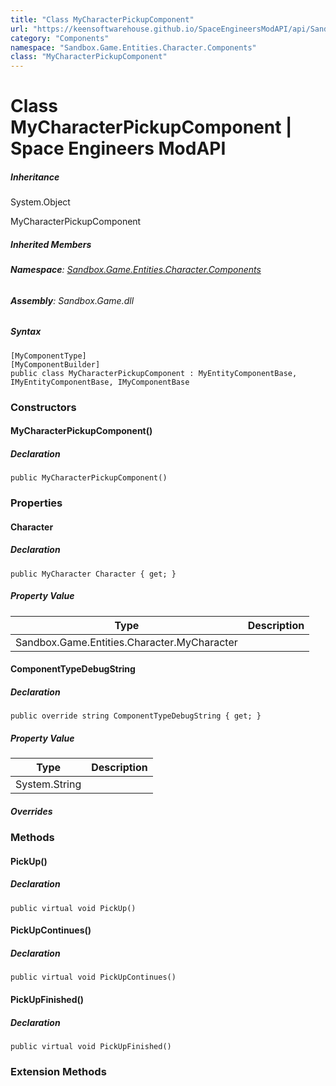 ```yaml
---
title: "Class MyCharacterPickupComponent"
url: "https://keensoftwarehouse.github.io/SpaceEngineersModAPI/api/Sandbox.Game.Entities.Character.Components.MyCharacterPickupComponent.html"
category: "Components"
namespace: "Sandbox.Game.Entities.Character.Components"
class: "MyCharacterPickupComponent"
---
```


# Class MyCharacterPickupComponent | Space Engineers ModAPI

##### Inheritance

System.Object

MyCharacterPickupComponent

##### Inherited Members

###### **Namespace**: [Sandbox.Game.Entities.Character.Components](https://keensoftwarehouse.github.io/SpaceEngineersModAPI/api/Sandbox.Game.Entities.Character.Components.html)

###### **Assembly**: Sandbox.Game.dll

##### Syntax

```
[MyComponentType]
[MyComponentBuilder]
public class MyCharacterPickupComponent : MyEntityComponentBase, IMyEntityComponentBase, IMyComponentBase
```

### Constructors

#### MyCharacterPickupComponent()

##### Declaration

```
public MyCharacterPickupComponent()
```

### Properties

#### Character

##### Declaration

```
public MyCharacter Character { get; }
```

##### Property Value

| Type | Description |
| --- | --- |
| Sandbox.Game.Entities.Character.MyCharacter |     |

#### ComponentTypeDebugString

##### Declaration

```
public override string ComponentTypeDebugString { get; }
```

##### Property Value

| Type | Description |
| --- | --- |
| System.String |     |

##### Overrides

### Methods

#### PickUp()

##### Declaration

```
public virtual void PickUp()
```

#### PickUpContinues()

##### Declaration

```
public virtual void PickUpContinues()
```

#### PickUpFinished()

##### Declaration

```
public virtual void PickUpFinished()
```

### Extension Methods